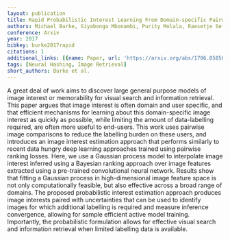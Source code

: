```yaml
---
layout: publication
title: Rapid Probabilistic Interest Learning From Domain-specific Pairwise Image Comparisons
authors: Michael Burke, Siyabonga Mbonambi, Purity Molala, Raesetje Sefala
conference: Arxiv
year: 2017
bibkey: burke2017rapid
citations: 1
additional_links: [{name: Paper, url: 'https://arxiv.org/abs/1706.05850'}]
tags: [Neural Hashing, Image Retrieval]
short_authors: Burke et al.
---
```

A great deal of work aims to discover large general purpose models of image
interest or memorability for visual search and information retrieval. This
paper argues that image interest is often domain and user specific, and that
efficient mechanisms for learning about this domain-specific image interest as
quickly as possible, while limiting the amount of data-labelling required, are
often more useful to end-users. This work uses pairwise image comparisons to
reduce the labelling burden on these users, and introduces an image interest
estimation approach that performs similarly to recent data hungry deep learning
approaches trained using pairwise ranking losses. Here, we use a Gaussian
process model to interpolate image interest inferred using a Bayesian ranking
approach over image features extracted using a pre-trained convolutional neural
network. Results show that fitting a Gaussian process in high-dimensional image
feature space is not only computationally feasible, but also effective across a
broad range of domains. The proposed probabilistic interest estimation approach
produces image interests paired with uncertainties that can be used to identify
images for which additional labelling is required and measure inference
convergence, allowing for sample efficient active model training. Importantly,
the probabilistic formulation allows for effective visual search and
information retrieval when limited labelling data is available.